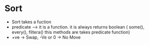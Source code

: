 # Sort 
- Sort takes a fuction 
- predicate --> it is a function. it is always returns boolean ( some(), every(), filtera() this methods are takes predicate function)
- +ve -> Swap,  -Ve or 0 -> No Move  
